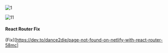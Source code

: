 
![1](https://user-images.githubusercontent.com/77098324/159295601-4d8f7cd0-4a92-4c2b-92fc-9098d5dd8408.png)

![11](https://user-images.githubusercontent.com/77098324/159295610-9292c4eb-ed2f-45d9-96fb-b22509198bf0.png)



#### React Router Fix

(Fix)[https://dev.to/dance2die/page-not-found-on-netlify-with-react-router-58mc]
